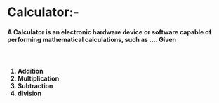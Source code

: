 # Calculator:- 



<h4>A Calculator is an electronic hardware device or software capable of performing mathematical calculations, such as .... Given</h4>

<br>

<h4>
  
<ol>
  
  <li>Addition</li>
  <li>Multiplication</li>
  <li>Subtraction</li>
  <li>division</li>
  
</ol>

</h4>

